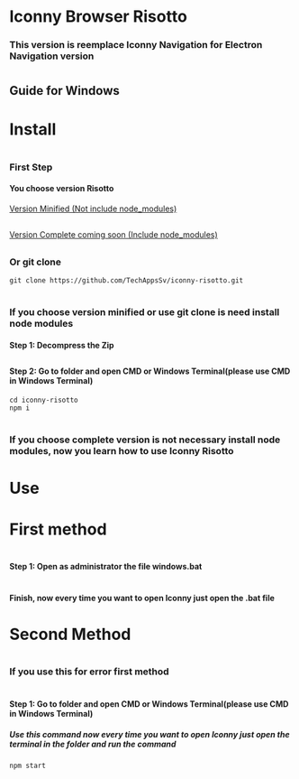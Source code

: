 # Iconny Browser Risotto
### This version is reemplace Iconny Navigation for Electron Navigation version
#
## Guide for Windows
#
# Install
#
### First Step
#### You choose version Risotto
[Version Minified (Not include node_modules)](https://github.com/TechAppsSv/iconny-risotto/releases/tag/universal-1)
##
[Version Complete coming soon (Include node_modules)](#)
##
### Or git clone
~~~
git clone https://github.com/TechAppsSv/iconny-risotto.git
~~~
#
##
### If you choose version minified or use git clone is need install node modules
#### Step 1: Decompress the Zip
##
#### Step 2: Go to folder and open CMD or Windows Terminal(please use CMD in Windows Terminal)
~~~
cd iconny-risotto
npm i
~~~
#
##
### If you choose complete version is not necessary install node modules, now you learn how to use Iconny Risotto
#
# Use
#
# First method

#
#### Step 1: Open as administrator the file windows.bat 
#
#### Finish, now every time you want to open Iconny just open the .bat file
#
#
# Second Method
#
### If you use this for  error first method

#
#### Step 1: Go to folder and open CMD or Windows Terminal(please use CMD in Windows Terminal)
##### Use this command now every time you want to open Iconny just open the terminal in the folder and run the command
~~~
npm start
~~~
